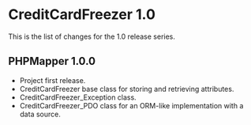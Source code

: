 CreditCardFreezer 1.0
=====================

This is the list of changes for the 1.0 release series.

PHPMapper 1.0.0
--------------------
* Project first release.
* CreditCardFreezer base class for storing and retrieving attributes.
* CreditCardFreezer_Exception class.
* CreditCardFreezer_PDO class for an ORM-like implementation with a data source.
